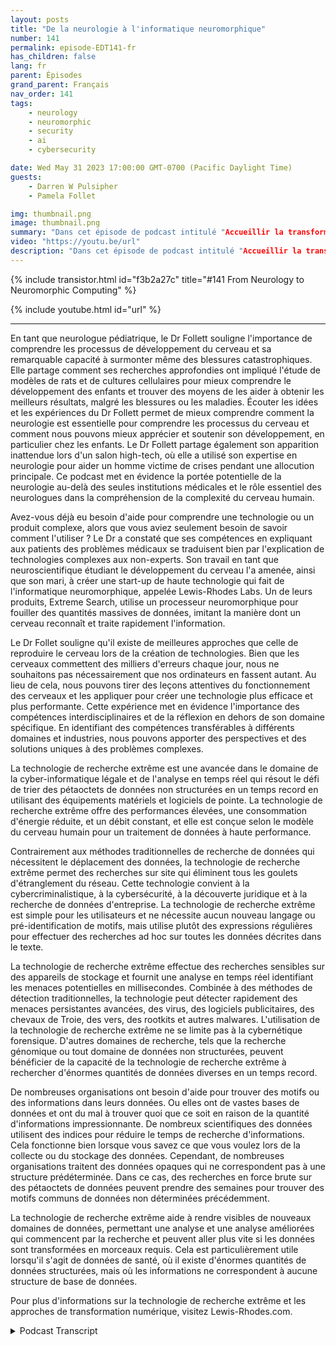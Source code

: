 ```yaml
---
layout: posts
title: "De la neurologie à l'informatique neuromorphique"
number: 141
permalink: episode-EDT141-fr
has_children: false
lang: fr
parent: Épisodes
grand_parent: Français
nav_order: 141
tags:
    - neurology
    - neuromorphic
    - security
    - ai
    - cybersecurity

date: Wed May 31 2023 17:00:00 GMT-0700 (Pacific Daylight Time)
guests:
    - Darren W Pulsipher
    - Pamela Follet

img: thumbnail.png
image: thumbnail.png
summary: "Dans cet épisode de podcast intitulé "Accueillir la transformation numérique", le Dr Pamela Follett, neurologue et co-fondatrice de Lewis Rhodes Labs, partage son parcours et son expertise dans le domaine de la neurologie, en particulier en ce qui concerne la recherche sur le cerveau en développement chez les jeunes enfants."
video: "https://youtu.be/url"
description: "Dans cet épisode de podcast intitulé "Accueillir la transformation numérique", le Dr Pamela Follett, neurologue et co-fondatrice de Lewis Rhodes Labs, partage son parcours et son expertise dans le domaine de la neurologie, en particulier en ce qui concerne la recherche sur le cerveau en développement chez les jeunes enfants."
---
```


<div>
{% include transistor.html id="f3b2a27c" title="#141 From Neurology to Neuromorphic Computing" %}

{% include youtube.html id="url" %}
</div>

---

En tant que neurologue pédiatrique, le Dr Follett souligne l'importance de comprendre les processus de développement du cerveau et sa remarquable capacité à surmonter même des blessures catastrophiques. Elle partage comment ses recherches approfondies ont impliqué l'étude de modèles de rats et de cultures cellulaires pour mieux comprendre le développement des enfants et trouver des moyens de les aider à obtenir les meilleurs résultats, malgré les blessures ou les maladies. Écouter les idées et les expériences du Dr Follett permet de mieux comprendre comment la neurologie est essentielle pour comprendre les processus du cerveau et comment nous pouvons mieux apprécier et soutenir son développement, en particulier chez les enfants. Le Dr Follett partage également son apparition inattendue lors d'un salon high-tech, où elle a utilisé son expertise en neurologie pour aider un homme victime de crises pendant une allocution principale. Ce podcast met en évidence la portée potentielle de la neurologie au-delà des seules institutions médicales et le rôle essentiel des neurologues dans la compréhension de la complexité du cerveau humain.

Avez-vous déjà eu besoin d'aide pour comprendre une technologie ou un produit complexe, alors que vous aviez seulement besoin de savoir comment l'utiliser ? Le Dr a constaté que ses compétences en expliquant aux patients des problèmes médicaux se traduisent bien par l'explication de technologies complexes aux non-experts. Son travail en tant que neuroscientifique étudiant le développement du cerveau l'a amenée, ainsi que son mari, à créer une start-up de haute technologie qui fait de l'informatique neuromorphique, appelée Lewis-Rhodes Labs. Un de leurs produits, Extreme Search, utilise un processeur neuromorphique pour fouiller des quantités massives de données, imitant la manière dont un cerveau reconnaît et traite rapidement l'information.

Le Dr Follet souligne qu'il existe de meilleures approches que celle de reproduire le cerveau lors de la création de technologies. Bien que les cerveaux commettent des milliers d'erreurs chaque jour, nous ne souhaitons pas nécessairement que nos ordinateurs en fassent autant. Au lieu de cela, nous pouvons tirer des leçons attentives du fonctionnement des cerveaux et les appliquer pour créer une technologie plus efficace et plus performante. Cette expérience met en évidence l'importance des compétences interdisciplinaires et de la réflexion en dehors de son domaine spécifique. En identifiant des compétences transférables à différents domaines et industries, nous pouvons apporter des perspectives et des solutions uniques à des problèmes complexes.

La technologie de recherche extrême est une avancée dans le domaine de la cyber-informatique légale et de l'analyse en temps réel qui résout le défi de trier des pétaoctets de données non structurées en un temps record en utilisant des équipements matériels et logiciels de pointe. La technologie de recherche extrême offre des performances élevées, une consommation d'énergie réduite, et un débit constant, et elle est conçue selon le modèle du cerveau humain pour un traitement de données à haute performance.

Contrairement aux méthodes traditionnelles de recherche de données qui nécessitent le déplacement des données, la technologie de recherche extrême permet des recherches sur site qui éliminent tous les goulets d'étranglement du réseau. Cette technologie convient à la cybercriminalistique, à la cybersécurité, à la découverte juridique et à la recherche de données d'entreprise. La technologie de recherche extrême est simple pour les utilisateurs et ne nécessite aucun nouveau langage ou pré-identification de motifs, mais utilise plutôt des expressions régulières pour effectuer des recherches ad hoc sur toutes les données décrites dans le texte.

La technologie de recherche extrême effectue des recherches sensibles sur des appareils de stockage et fournit une analyse en temps réel identifiant les menaces potentielles en millisecondes. Combinée à des méthodes de détection traditionnelles, la technologie peut détecter rapidement des menaces persistantes avancées, des virus, des logiciels publicitaires, des chevaux de Troie, des vers, des rootkits et autres malwares. L'utilisation de la technologie de recherche extrême ne se limite pas à la cybernétique forensique. D'autres domaines de recherche, tels que la recherche génomique ou tout domaine de données non structurées, peuvent bénéficier de la capacité de la technologie de recherche extrême à rechercher d'énormes quantités de données diverses en un temps record.

De nombreuses organisations ont besoin d'aide pour trouver des motifs ou des informations dans leurs données. Ou elles ont de vastes bases de données et ont du mal à trouver quoi que ce soit en raison de la quantité d'informations impressionnante. De nombreux scientifiques des données utilisent des indices pour réduire le temps de recherche d'informations. Cela fonctionne bien lorsque vous savez ce que vous voulez lors de la collecte ou du stockage des données. Cependant, de nombreuses organisations traitent des données opaques qui ne correspondent pas à une structure prédéterminée. Dans ce cas, des recherches en force brute sur des pétaoctets de données peuvent prendre des semaines pour trouver des motifs communs de données non déterminées précédemment.

La technologie de recherche extrême aide à rendre visibles de nouveaux domaines de données, permettant une analyse et une analyse améliorées qui commencent par la recherche et peuvent aller plus vite si les données sont transformées en morceaux requis. Cela est particulièrement utile lorsqu'il s'agit de données de santé, où il existe d'énormes quantités de données structurées, mais où les informations ne correspondent à aucune structure de base de données.

Pour plus d'informations sur la technologie de recherche extrême et les approches de transformation numérique, visitez Lewis-Rhodes.com.



<details>
<summary> Podcast Transcript </summary>

<p></p>

</details>

